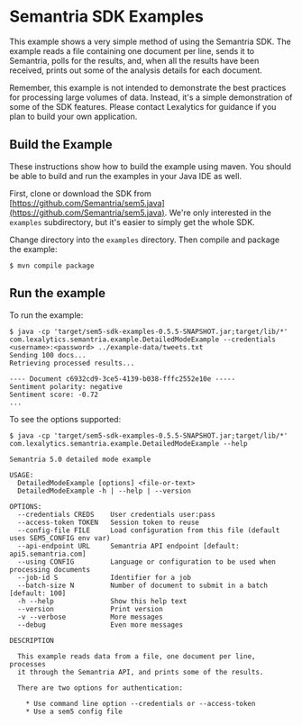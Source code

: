 # Semantria SDK Examples

This example shows a very simple method of using the Semantria SDK. The example reads a file containing one document per line, sends it to Semantria, polls for the results, and, when all the results have been received, prints out some of the analysis details for each document.

Remember, this example is not intended to demonstrate the best practices for processing large volumes of data. Instead, it's a simple demonstration of some of the SDK features. Please contact Lexalytics for guidance if you plan to build your own application.

## Build the Example

These instructions show how to build the example using maven. You should be able to build and run the examples in your Java IDE as well.

First, clone or download the SDK from [https://github.com/Semantria/sem5.java](https://github.com/Semantria/sem5.java). We're only interested in the `examples` subdirectory, but it's easier to simply get the whole SDK.

Change directory into the `examples` directory. Then compile and package the example:

    $ mvn compile package

## Run the example

To run the example:

    $ java -cp 'target/sem5-sdk-examples-0.5.5-SNAPSHOT.jar;target/lib/*' com.lexalytics.semantria.example.DetailedModeExample --credentials <username>:<password> ../example-data/tweets.txt
    Sending 100 docs...
    Retrieving processed results...

    ---- Document c6932cd9-3ce5-4139-b038-fffc2552e10e -----
    Sentiment polarity: negative
    Sentiment score: -0.72
    ...

To see the options supported:

    $ java -cp 'target/sem5-sdk-examples-0.5.5-SNAPSHOT.jar;target/lib/*' com.lexalytics.semantria.example.DetailedModeExample --help

    Semantria 5.0 detailed mode example

    USAGE:
      DetailedModeExample [options] <file-or-text>
      DetailedModeExample -h | --help | --version

    OPTIONS:
      --credentials CREDS    User credentials user:pass
      --access-token TOKEN   Session token to reuse
      --config-file FILE     Load configuration from this file (default uses SEM5_CONFIG env var)
      --api-endpoint URL     Semantria API endpoint [default: api5.semantria.com]
      --using CONFIG         Language or configuration to be used when processing documents
      --job-id S             Identifier for a job
      --batch-size N         Number of document to submit in a batch [default: 100]
      -h --help              Show this help text
      --version              Print version
      -v --verbose           More messages
      --debug                Even more messages

    DESCRIPTION
    
      This example reads data from a file, one document per line, processes
      it through the Semantria API, and prints some of the results.
    
      There are two options for authentication:
    
        * Use command line option --credentials or --access-token
        * Use a sem5 config file
